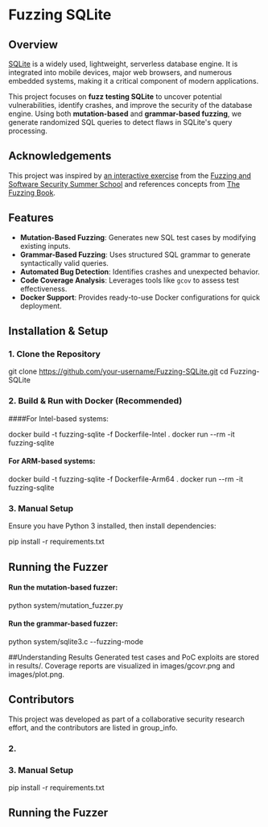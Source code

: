 # Fuzzing SQLite

## Overview
[SQLite](https://sqlite.org/) is a widely used, lightweight, serverless database engine. It is integrated into mobile devices, major web browsers, and numerous embedded systems, making it a critical component of modern applications. 

This project focuses on **fuzz testing SQLite** to uncover potential vulnerabilities, identify crashes, and improve the security of the database engine. Using both **mutation-based** and **grammar-based fuzzing**, we generate randomized SQL queries to detect flaws in SQLite's query processing.

## Acknowledgements
This project was inspired by [an interactive exercise](https://jzamudio.com/sql-grammar-based-fuzzer/) from the [Fuzzing and Software Security Summer School](https://fuzzing.comp.nus.edu.sg/) and references concepts from [The Fuzzing Book](https://www.fuzzingbook.org/).

## Features
- **Mutation-Based Fuzzing**: Generates new SQL test cases by modifying existing inputs.
- **Grammar-Based Fuzzing**: Uses structured SQL grammar to generate syntactically valid queries.
- **Automated Bug Detection**: Identifies crashes and unexpected behavior.
- **Code Coverage Analysis**: Leverages tools like `gcov` to assess test effectiveness.
- **Docker Support**: Provides ready-to-use Docker configurations for quick deployment.

## Installation & Setup

### 1. Clone the Repository
git clone https://github.com/your-username/Fuzzing-SQLite.git
cd Fuzzing-SQLite

### 2. Build & Run with Docker (Recommended)

####For Intel-based systems:

docker build -t fuzzing-sqlite -f Dockerfile-Intel .
docker run --rm -it fuzzing-sqlite

#### For ARM-based systems:

docker build -t fuzzing-sqlite -f Dockerfile-Arm64 .
docker run --rm -it fuzzing-sqlite

### 3. Manual Setup

Ensure you have Python 3 installed, then install dependencies:

pip install -r requirements.txt

## Running the Fuzzer

#### Run the mutation-based fuzzer:

python system/mutation_fuzzer.py

#### Run the grammar-based fuzzer:

python system/sqlite3.c --fuzzing-mode

##Understanding Results
Generated test cases and PoC exploits are stored in results/.
Coverage reports are visualized in images/gcovr.png and images/plot.png.

## Contributors
This project was developed as part of a collaborative security research effort, and the contributors are listed in group_info.


### 2. 

### 3. Manual Setup 
pip install -r requirements.txt


## Running the Fuzzer